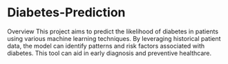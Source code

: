 # Diabetes-Prediction 
Overview
This project aims to predict the likelihood of diabetes in patients using various machine learning techniques. By leveraging historical patient data, the model can identify patterns and risk factors associated with diabetes. This tool can aid in early diagnosis and preventive healthcare.
